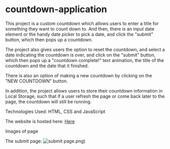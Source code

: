 # countdown-application
This project is a custom countdown which allows users to enter a title for something they want to count down to. And then, there is an input date element or the handy date picker to pick a date, and click the "submit" button, which then pops up a countdown.

The project also gives users the option to reset the countdown, and select a date indicating the countdown is over, and click on the "submit" button, which then pops up a "countdown complete!" text animation, the title of the countdown and the date that it finished.

There is also an option of making a new countdown by clicking on the "NEW COUNTDOWN" button.

In addition, the project allows users to store their countdown information in Local Storage, such that if a user refresh the page or come back later to the page, the countdown will still be running.

Technologies Used:
HTML, CSS and JavaScript

The website is hosted here: <a href="https://tamaratet.github.io/countdown-application/">Here</a>

Images of page

The submit page: ![submit page](https://tamaratet.github.io/countdown-application/blob/master/src/img/countdownPage.PNG).png)



